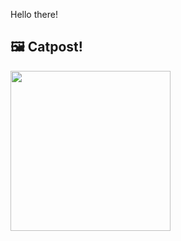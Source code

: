 Hello there!



## 🖼️ Catpost!

<sub>
    <img src="https://cdn2.thecatapi.com/images/eic.jpg" height="256">
</sub>

